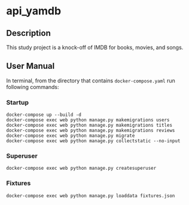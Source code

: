 # api_yamdb
## Description
This study project is a knock-off of IMDB for books, movies, and songs.
## User Manual
In terminal, from the directory that contains ```docker-compose.yaml``` run following commands:
### Startup
```
docker-compose up --build -d
docker-compose exec web python manage.py makemigrations users
docker-compose exec web python manage.py makemigrations titles
docker-compose exec web python manage.py makemigrations reviews
docker-compose exec web python manage.py migrate
docker-compose exec web python manage.py collectstatic --no-input
```
### Superuser
```docker-compose exec web python manage.py createsuperuser```
### Fixtures
```docker-compose exec web python manage.py loaddata fixtures.json```
